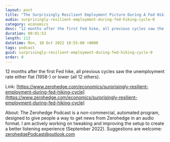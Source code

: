 ```yaml
---
layout: post
title: "The Surprisingly Resilient Employment Picture During A Fed Hiking Cycle"
audio: surprisingly-resilient-employment-during-fed-hiking-cycle-0
category: economics
desc: "12 months after the first Fed hike, all previous cycles saw the unemployment rate either flat (1958-) or lower (all 12 others)."
duration: 00:01:53
length: 113
datetime: Mon, 10 Oct 2022 10:55:00 +0000
tags: podcast
guid: surprisingly-resilient-employment-during-fed-hiking-cycle-0
order: 0
---
```

12 months after the first Fed hike, all previous cycles saw the unemployment rate either flat (1958-) or lower (all 12 others).

Link: [https://www.zerohedge.com/economics/surprisingly-resilient-employment-during-fed-hiking-cycle](https://www.zerohedge.com/economics/surprisingly-resilient-employment-during-fed-hiking-cycle)

About: The Zerohedge Podcast is a non-commercial, automated program, designed to give people a way to get news from Zerohedge in an audio format.  I am actively working on tweaking and improving the setup to create a better listening experience (September 2022).  Suggestions are welcome: [zerohedgePodcast@outlook.com](mailto:zerohedgePodcast@outlook.com)
